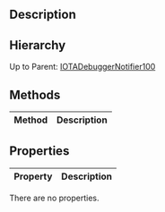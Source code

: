 ## Description

## Hierarchy
Up to Parent: [IOTADebuggerNotifier100](IOTADebuggerNotifier100)

## Methods
| Method | Description |
| ------------- | ------------- |

## Properties
| Property | Description |
| ------------- | ------------- |
There are no properties.
